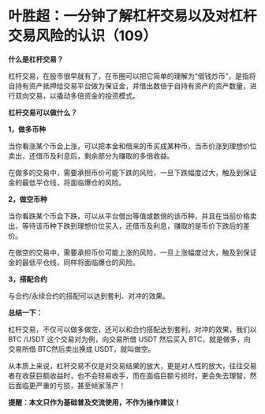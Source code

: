 # 叶胜超：一分钟了解杠杆交易以及对杠杆交易风险的认识（109）

**什么是杠杆交易？**



杠杆交易，在股市很早就有了，在币圈可以把它简单的理解为“借钱炒币”，是指将自持有资产抵押给交易平台做为保证金，并借出数倍于自持有资产的资产数量，进行双向交易，以撬动多倍资金的投资模式。





**杠杆交易可以做什么？**



**1，做多币种**



当你看涨某个币会上涨，可以把本金和借来的币买成某种币，当币价涨到理想价位卖出，还借币及利息后，剩余部分为赚取的多倍收益。





在做多的交易中，需要承担币价可能下跌的风险，一旦下跌幅度过大，触及到保证金的最低平仓线，将面临爆仓的风险。



**2，做空币种**



当你看跌某个币会下跌，可以从平台借出等值或数倍的该币种，并且在当前价格卖出，等待该币种下跌到理想价位买入，还借币及利息，赚取的是币价下跌后的差价。





在做空的交易中，需要承担币价可能上涨的风险，一旦上涨幅度过大，触及到保证金的最低平仓线，同样将面临爆仓的风险。





**3，搭配合约**



与合约/永续合约的搭配可以达到套利、对冲的效果。





**总结一下：**



杠杆交易，不仅可以做多做空，还可以和合约搭配达到套利，对冲的效果，我们以BTC /USDT 这个交易对为例，向交易所借 USDT 然后买入 BTC，就是做多，向交易所借 BTC然后卖出换成 USDT，就叫做空。





从本质上来说，杠杆交易不仅是对交易结果的放大，更是对人性的放大，往往交易者在收获巨额收益时，也不会轻易收手，而在面临巨额亏损时，更会失去理智，然后面临更严重的亏损，甚至倾家荡产！





**提醒：本文只作为基础普及交流使用，不作为操作建议！**
